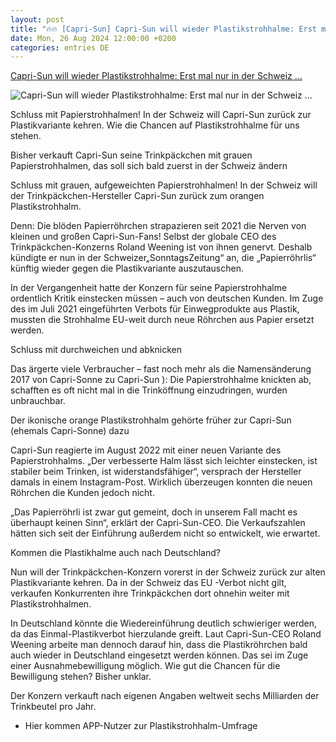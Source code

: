 ```yaml
---
layout: post
title: "🔥🔥 [Capri-Sun] Capri-Sun will wieder Plastikstrohhalme: Erst mal nur in der Schweiz ..."
date: Mon, 26 Aug 2024 12:00:00 +0200
categories: entries DE
---
```

[Capri-Sun will wieder Plastikstrohhalme: Erst mal nur in der Schweiz ...](https://www.bild.de/leben-wissen/in-der-schweiz-capri-sun-will-wieder-plastikstrohhalme-einfuehren-66cd62e62e96240be0bbaea3)

![Capri-Sun will wieder Plastikstrohhalme: Erst mal nur in der Schweiz ...](https://images.bild.de/66cd62e62e96240be0bbaea3/f904c21e70d9497f87f440285ece8f46,78b35e95?w=1280)

Schluss mit Papierstrohhalmen! In der Schweiz will Capri-Sun zurück zur Plastikvariante kehren. Wie die Chancen auf Plastikstrohhalme für uns stehen.

Bisher verkauft Capri-Sun seine Trinkpäckchen mit grauen Papierstrohhalmen, das soll sich bald zuerst in der Schweiz ändern

Schluss mit grauen, aufgeweichten Papierstrohhalmen! In der Schweiz will der Trinkpäckchen-Hersteller Capri-Sun zurück zum orangen Plastikstrohhalm.

Denn: Die blöden Papierröhrchen strapazieren seit 2021 die Nerven von kleinen und großen Capri-Sun-Fans! Selbst der globale CEO des Trinkpäckchen-Konzerns Roland Weening ist von ihnen genervt. Deshalb kündigte er nun in der Schweizer„SonntagsZeitung“ an, die „Papierröhrlis“ künftig wieder gegen die Plastikvariante auszutauschen.

In der Vergangenheit hatte der Konzern für seine Papierstrohhalme ordentlich Kritik einstecken müssen – auch von deutschen Kunden. Im Zuge des im Juli 2021 eingeführten Verbots für Einwegprodukte aus Plastik, mussten die Strohhalme EU-weit durch neue Röhrchen aus Papier ersetzt werden.

Schluss mit durchweichen und abknicken

Das ärgerte viele Verbraucher – fast noch mehr als die Namensänderung 2017 von Capri-Sonne zu Capri-Sun ): Die Papierstrohhalme knickten ab, schafften es oft nicht mal in die Trinköffnung einzudringen, wurden unbrauchbar.

Der ikonische orange Plastikstrohhalm gehörte früher zur Capri-Sun (ehemals Capri-Sonne) dazu

Capri-Sun reagierte im August 2022 mit einer neuen Variante des Papierstrohhalms. „Der verbesserte Halm lässt sich leichter einstecken, ist stabiler beim Trinken, ist widerstandsfähiger“, versprach der Hersteller damals in einem Instagram-Post. Wirklich überzeugen konnten die neuen Röhrchen die Kunden jedoch nicht.

„Das Papierröhrli ist zwar gut gemeint, doch in unserem Fall macht es überhaupt keinen Sinn“, erklärt der Capri-Sun-CEO. Die Verkaufszahlen hätten sich seit der Einführung außerdem nicht so entwickelt, wie erwartet.

Kommen die Plastikhalme auch nach Deutschland?

Nun will der Trinkpäckchen-Konzern vorerst in der Schweiz zurück zur alten Plastikvariante kehren. Da in der Schweiz das EU -Verbot nicht gilt, verkaufen Konkurrenten ihre Trinkpäckchen dort ohnehin weiter mit Plastikstrohhalmen.

In Deutschland könnte die Wiedereinführung deutlich schwieriger werden, da das Einmal-Plastikverbot hierzulande greift. Laut Capri-Sun-CEO Roland Weening arbeite man dennoch darauf hin, dass die Plastikröhrchen bald auch wieder in Deutschland eingesetzt werden können. Das sei im Zuge einer Ausnahmebewilligung möglich. Wie gut die Chancen für die Bewilligung stehen? Bisher unklar.

Der Konzern verkauft nach eigenen Angaben weltweit sechs Milliarden der Trinkbeutel pro Jahr.

* Hier kommen APP-Nutzer zur Plastikstrohhalm-Umfrage

